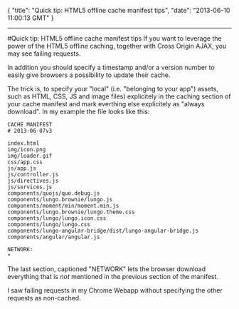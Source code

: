 {
  "title": "Quick tip: HTML5 offline cache manifest tips",
  "date": "2013-06-10 11:00:13 GMT"
}

---

#Quick tip: HTML5 offline cache manifest tips
If you want to leverage the power of the HTML5 offline caching, together with Cross Origin AJAX, you may see failing requests.

In addition you should specify a timestamp and/or a version number to easily give browsers a possibility to update their cache.

The trick is, to specify your "local" (i.e. "belonging to your app") assets, such as HTML, CSS, JS and image files) explicitely in the caching section of your cache manifest and mark everthing else explicitely as "always download". In my example the file looks like this:

    CACHE MANIFEST
    # 2013-06-07v3
    
    index.html
    img/icon.png
    img/loader.gif
    css/app.css
    js/app.js
    js/controller.js
    js/directives.js
    js/services.js
    components/quojs/quo.debug.js
    components/lungo.brownie/lungo.js
    components/moment/min/moment.min.js
    components/lungo.brownie/lungo.theme.css
    components/lungo/lungo.icon.css
    components/lungo/lungo.css
    components/lungo-angular-bridge/dist/lungo-angular-bridge.js
    components/angular/angular.js
    
    NETWORK:
    *
The last section, captioned "NETWORK" lets the browser download everything that is *not* mentioned in the previous section of the manifest.

I saw failing requests in my Chrome Webapp without specifying the other requests as non-cached.